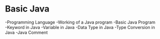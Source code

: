 # Basic Java #
-Programming Language
-Working of a Java program
-Basic Java Program
-Keyword in Java
-Variable in Java
-Data Type in Java
-Type Conversion in Java
-Java Comment
